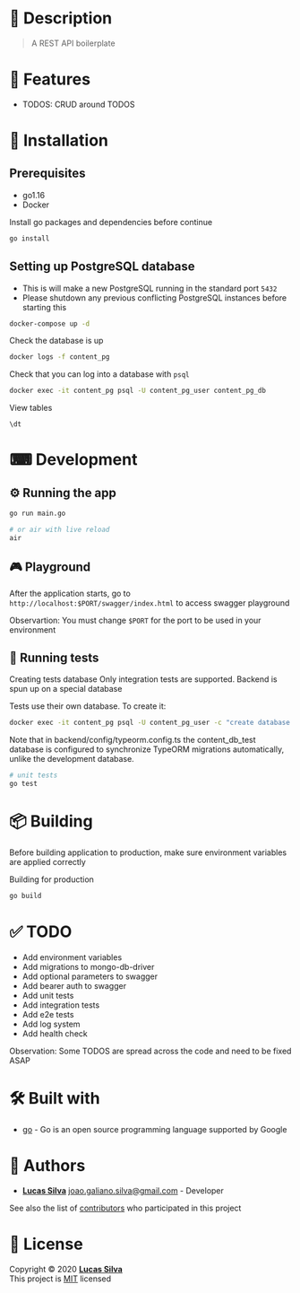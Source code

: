 # 📝 Description

> A REST API boilerplate

# 🎉 Features

- TODOS: CRUD around TODOS

# 🧰 Installation

## Prerequisites

- go1.16
- Docker

Install go packages and dependencies before continue

```bash
go install
```

## Setting up PostgreSQL database

- This is will make a new PostgreSQL running in the standard port `5432`
- Please shutdown any previous conflicting PostgreSQL instances before starting
  this

```bash
docker-compose up -d
```

Check the database is up

```bash
docker logs -f content_pg
```

Check that you can log into a database with `psql`

```bash
docker exec -it content_pg psql -U content_pg_user content_pg_db
```

View tables

```psql
\dt
```

# ⌨ Development

## ⚙ Running the app

```bash
go run main.go

# or air with live reload
air
```

## 🎮 Playground

After the application starts, go to `http://localhost:$PORT/swagger/index.html` to access swagger
playground

Observartion: You must change `$PORT` for the port to be used in your
environment

## 🧪 Running tests

Creating tests database Only integration tests are supported. Backend is spun up
on a special database

Tests use their own database. To create it:

```bash
docker exec -it content_pg psql -U content_pg_user -c "create database content_pg_db_test" content_pg_db
```

Note that in backend/config/typeorm.config.ts the content_db_test database is
configured to synchronize TypeORM migrations automatically, unlike the
development database.

```bash
# unit tests
go test
```

# 📦 Building

Before building application to production, make sure environment variables are
applied correctly

Building for production

```bash
go build
```

# ✅ TODO

- Add environment variables
- Add migrations to mongo-db-driver
- Add optional parameters to swagger
- Add bearer auth to swagger
- Add unit tests
- Add integration tests
- Add e2e tests
- Add log system
- Add health check

Observation: Some TODOS are spread across the code and need to be fixed ASAP

# 🛠 Built with

- [go](https://go.dev) - Go is an open source programming language supported by Google

# 👷 Authors

- [**Lucas Silva**](https://github.com/lucasmonstro) joao.galiano.silva@gmail.com -
  Developer

See also the list of [contributors](../../graphs/contributors) who participated
in this project

# 📝 License

Copyright © 2020 [**Lucas Silva**](https://github.com/lucasmonstro)  
This project is [MIT](https://opensource.org/licenses/MIT) licensed
